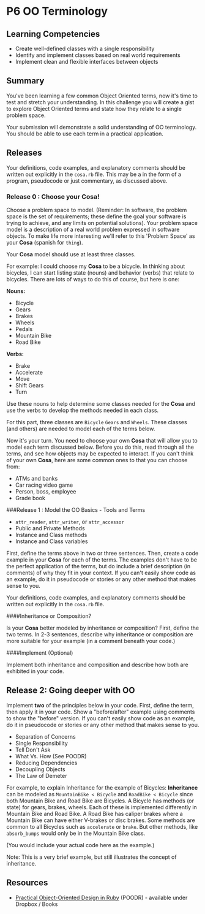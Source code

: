 # P6 OO Terminology 
 
## Learning Competencies

* Create well-defined classes with a single responsibility
* Identify and implement classes based on real world requirements
* Implement clean and flexible interfaces between objects

## Summary 

You've been learning a few common Object Oriented terms, now it's time to test and stretch your understanding. In this challenge you will create a gist to explore Object Oriented terms and state how they relate to a single problem space. 

Your submission will demonstrate a solid understanding of OO terminology. You should be able to use each term in a practical application.


## Releases

Your definitions, code examples, and explanatory comments should be written out explicitly in the `cosa.rb` file. This may be a in the form of a program, pseudocode or just commentary, as discussed above. 

### Release 0 : Choose your Cosa!

Choose a problem space to model. (Reminder: In software, the problem space is the set of requirements; these define the goal your software is trying to achieve, and any limits on potential solutions). Your problem space model is a description of a real world problem expressed in software objects. To make life more interesting we'll refer to this 'Problem Space' as your **Cosa** (spanish for `thing`).

Your **Cosa** model should use at least three classes.

For example: I could choose my **Cosa** to be a bicycle. In thinking about bicycles, I can start listing state (nouns) and behavior (verbs) that relate to bicycles. There are lots of ways to do this of course, but here is one:

**Nouns:**

* Bicycle
* Gears
* Brakes
* Wheels
* Pedals
* Mountain Bike
* Road Bike 

**Verbs:**

* Brake
* Accelerate
* Move
* Shift Gears
* Turn

Use these nouns to help determine some classes needed for the **Cosa** and use the verbs to develop the methods needed in each class.

For this part, three classes are `Bicycle` `Gears` and `Wheels`. These classes (and others) are needed to model each of the terms below.

Now it's your turn. You need to choose your own **Cosa** that will allow you to model each term discussed below. Before you do this, read through all the terms, and see how objects may be expected to interact. If you can't think of your own **Cosa**, here are some common ones to that you can choose from: 

* ATMs and banks
* Car racing video game
* Person, boss, employee
* Grade book

###Release 1 : Model the OO Basics - Tools and Terms

* `attr_reader`, `attr_writer`, or `attr_accessor`
* Public and Private Methods
* Instance and Class methods
* Instance and Class variables

First, define the terms above in two or three sentences. Then, create a code example in your **Cosa** for each of the terms. The examples don't have to be the perfect application of the terms, but do include a brief description (in comments) of why they fit in your context. If you can't easily show code as an example, do it in pseudocode or stories or any other method that makes sense to you. 

Your definitions, code examples, and explanatory comments should be written out explicitly in the `cosa.rb` file.

####Inheritance or Composition?

Is your **Cosa** better modeled by inheritance or composition?  First, define the two terms. In 2-3 sentences, describe why inheritance or composition are more suitable for your example (in a comment beneath your code.)  

####Implement (Optional)

Implement both inheritance and composition and describe how both are exhibited in your code.


## Release 2: Going deeper with OO

Implement **two** of the principles below in your code. First, define the term, then apply it in your code. Show a "before/after" example using comments to show the "before" version. If you can't easily show code as an example, do it in pseudocode or stories or any other method that makes sense to you. 

* Separation of Concerns
* Single Responsibility
* Tell Don't Ask
* What Vs. How (See POODR)
* Reducing Dependencies
* Decoupling Objects
* The Law of Demeter

For example, to explain Inheritance for the example of Bicycles:  **Inheritance** can be modeled as `MountainBike < Bicycle` and `RoadBike < Bicycle` since both Mountain Bike and Road Bike are Bicycles. A Bicycle has methods (or state) for gears, brakes, wheels.  Each of these is implemented differently in Mountain Bike and Road Bike. A Road Bike has caliper brakes where a Mountain Bike can have either V-brakes or disc brakes. Some methods are common to all Bicycles such as `accelerate` or `brake`. But other methods, like `absorb_bumps` would only be in the Mountain Bike class. 

(You would include your actual code here as the example.)

Note: This is a very brief example, but still illustrates the concept of inheritance. 

## Resources

* [Practical Object-Oriented Design in Ruby](http://www.poodr.info/) (POODR) - available under Dropbox / Books
